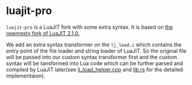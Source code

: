 # luajit-pro

`luajit-pro` is a LuaJIT fork with some extra syntax. It is based on [the openresty fork of LuaJIT 2.1.0.](https://github.com/openresty/luajit2)

We add an extra syntax transformer on the `lj_load.c` which contains the entry point of the file loader and string loader of LuaJIT. So the original file will be passed into our custom syntax transformer first and the custom syntax will be tansformed into Lua code which can be further parsed and compiled by LuaJIT later(see [lj_load_helper.cpp](patch/src/lj_load_helper.cpp/) and [lib.rs](src/lib.rs) for the detailed implementaion).
